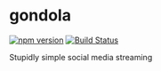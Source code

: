 # gondola #

[![npm version](https://badge.fury.io/js/gondola.svg)](https://badge.fury.io/js/gondola) [![Build Status](https://travis-ci.org/mileszim/gondola.svg?branch=master)](https://travis-ci.org/mileszim/gondola)

Stupidly simple social media streaming
